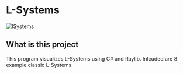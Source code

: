 # L-Systems

![lSystems](https://github.com/user-attachments/assets/80aae99a-214f-47eb-94a1-d3cd6e1a7650)

## What is this project

This program visualizes L-Systems using C# and Raylib. Inlcuded are 8 example classic L-Systems.
